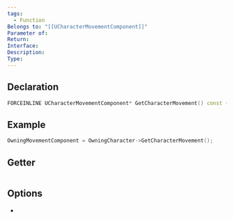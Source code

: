 ```yaml
---
tags:
  - Function
Belongs to: "[[UCharacterMovementComponent]]"
Parameter of: 
Return: 
Interface: 
Description: 
Type:
---
```


## Declaration

```cpp
FORCEINLINE UCharacterMovementComponent* GetCharacterMovement() const { return CharacterMovement; }
```

## Example

```cpp
OwningMovementComponent = OwningCharacter->GetCharacterMovement();
```

## Getter

```cpp
```

## Options
- 
